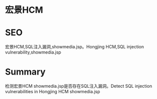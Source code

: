# 宏景HCM
# SEO
宏景HCM,SQL注入漏洞,showmedia.jsp。Hongjing HCM,SQL injection vulnerability,showmedia.jsp
# Summary
检测宏景HCM showmedia.jsp是否存在SQL注入漏洞。Detect SQL injection vulnerabilities in Hongjing HCM showmedia.jsp
